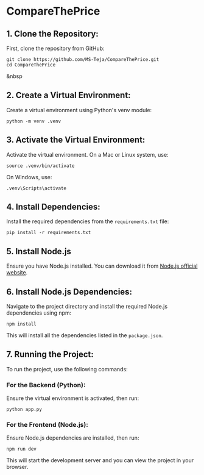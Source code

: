 # CompareThePrice

## 1. Clone the Repository:
  First, clone the repository from GitHub:

  ```
  git clone https://github.com/MS-Teja/CompareThePrice.git
  cd CompareThePrice
  ```
&nbsp


## 2. Create a Virtual Environment:
  Create a virtual environment using Python's venv module:
  ```
  python -m venv .venv
  ```



## 3. Activate the Virtual Environment:
  Activate the virtual environment. On a Mac or Linux system, use:
  ```
  source .venv/bin/activate
  ```

  On Windows, use:
  ```
  .venv\Scripts\activate
  ```



## 4. Install Dependencies:
  Install the required dependencies from the `requirements.txt` file:
  ```
  pip install -r requirements.txt
  ```



## 5. Install Node.js
  Ensure you have Node.js installed. You can download it from [Node.js official website](https://nodejs.org/).



## 6. Install Node.js Dependencies:
  Navigate to the project directory and install the required Node.js dependencies using npm:
  ```
  npm install
  ```

  This will install all the dependencies listed in the `package.json`.



## 7. Running the Project:
  To run the project, use the following commands:

  ### For the Backend (Python):
  Ensure the virtual environment is activated, then run:
  ```
  python app.py
  ```


  ### For the Frontend (Node.js):
  Ensure Node.js dependencies are installed, then run:
  ```
  npm run dev
  ```


  This will start the development server and you can view the project in your browser.